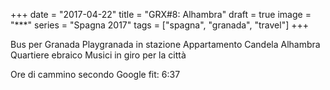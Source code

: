 +++
date = "2017-04-22"
title = "GRX#8: Alhambra"
draft = true
image = "***"
series = "Spagna 2017"
tags = ["spagna", "granada", "travel"]
+++

Bus per Granada
Playgranada in stazione
Appartamento Candela
Alhambra
Quartiere ebraico
Musici in giro per la città



Ore di cammino secondo Google fit: 6:37

